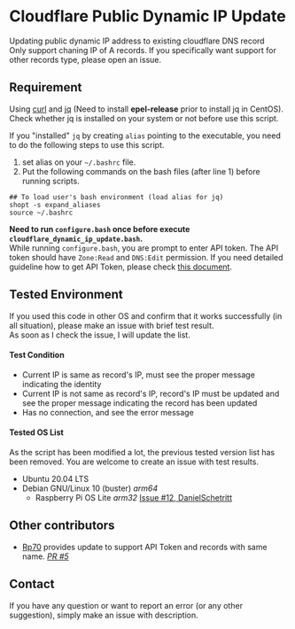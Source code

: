 # Cloudflare Public Dynamic IP Update

Updating public dynamic IP address to existing cloudflare DNS record  
Only support chaning IP of A records. If you specifically want support for other records type, please open an issue.

## Requirement

Using [curl](https://en.wikipedia.org/wiki/CURL) and [jq](https://stedolan.github.io/jq/) (Need to install **epel-release** prior to install jq in CentOS).  
Check whether jq is installed on your system or not before use this script.<br>

If you "installed" `jq` by creating `alias` pointing to the executable, you need to do the following steps to use this script.

1. set alias on your `~/.bashrc` file.
2. Put the following commands on the bash files (after line 1) before running scripts.

```
## To load user's bash environment (load alias for jq)
shopt -s expand_aliases
source ~/.bashrc
```

**Need to run `configure.bash` once before execute `cloudflare_dynamic_ip_update.bash`.**  
While running `configure.bash`, you are prompt to enter API token. The API token should have `Zone:Read` and `DNS:Edit` permission. If you need detailed guideline how to get API Token, please check [this document](https://github.com/hyecheol123/Cloudflare-Public-Dynamic-IP-Update/blob/master/docs/How_To_Issue_API_Token.md).

## Tested Environment

If you used this code in other OS and confirm that it works successfully (in all situation), please make an issue with brief test result.<br/>
As soon as I check the issue, I will update the list.

#### Test Condition

- Current IP is same as record's IP, must see the proper message indicating the identity
- Current IP is not same as record's IP, record's IP must be updated and see the proper message indicating the record has been updated
- Has no connection, and see the error message

#### Tested OS List

As the script has been modified a lot, the previous tested version list has been removed. You are welcome to create an issue with test results.

- Ubuntu 20.04 LTS
- Debian GNU/Linux 10 (buster) _arm64_
  - Raspberry Pi OS Lite _arm32_ [Issue #12, DanielSchetritt](https://github.com/hyecheol123/Cloudflare-Public-Dynamic-IP-Update/issues/12)

## Other contributors

- [Rp70](https://github.com/Rp70) provides update to support API Token and records with same name. _[PR #5](https://github.com/hyecheol123/Cloudflare-Public-Dynamic-IP-Update/pull/5)_

## Contact

If you have any question or want to report an error (or any other suggestion), simply make an issue with description.
